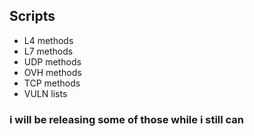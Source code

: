 ## Scripts

* L4 methods
* L7 methods
* UDP methods
* OVH methods
* TCP methods
* VULN lists

<h3>i will be releasing some of those while i still can</h3>
